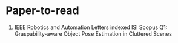 # Paper-to-read
1. IEEE Robotics and Automation Letters indexed ISI Scopus Q1: Graspability-aware Object Pose Estimation in Cluttered Scenes

